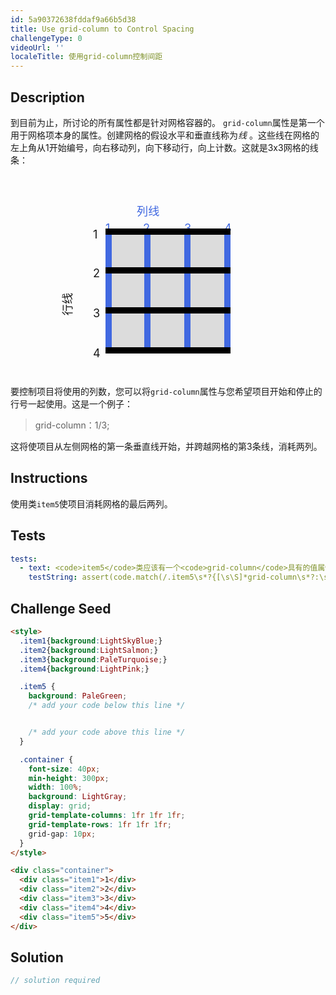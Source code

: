 ```yaml
---
id: 5a90372638fddaf9a66b5d38
title: Use grid-column to Control Spacing
challengeType: 0
videoUrl: ''
localeTitle: 使用grid-column控制间距
---
```


## Description
<section id="description">到目前为止，所讨论的所有属性都是针对网格容器的。 <code>grid-column</code>属性是第一个用于网格项本身的属性。创建网格的假设水平和垂直线称为<dfn>线</dfn> 。这些线在网格的左上角从1开始编号，向右移动列，向下移动行，向上计数。这就是3x3网格的线条： <div style="position:relative;margin:auto;background:Gainsboro;display:block;margin-top:100px;margin-bottom:50px;width:200px;height:200px;"><p style="left:25%;top:-30%;font-size:130%;position:absolute;color:RoyalBlue;">列线</p><p style="left:0%;top:-15%;font-size:130%;position:absolute;color:RoyalBlue;"> 1 </p><p style="left:30%;top:-15%;font-size:130%;position:absolute;color:RoyalBlue;"> 2 </p><p style="left:63%;top:-15%;font-size:130%;position:absolute;color:RoyalBlue;"> 3 </p><p style="left:95%;top:-15%;font-size:130%;position:absolute;color:RoyalBlue;"> 4 </p><p style="left:-40%;top:45%;font-size:130%;transform:rotateZ(-90deg);position:absolute;">行线</p><p style="left:-10%;top:-10%;font-size:130%;position:absolute;"> 1 </p><p style="left:-10%;top:21%;font-size:130%;position:absolute;"> 2 </p><p style="left:-10%;top:53%;font-size:130%;position:absolute;"> 3 </p><p style="left:-10%;top:85%;font-size:130%;position:absolute;"> 4 </p><div style="left:0%;top:0%;width:5%;height:100%;background:RoyalBlue;position:absolute;"></div><div style="left:31%;top:0%;width:5%;height:100%;background:RoyalBlue;position:absolute;"></div><div style="left:63%;top:0%;width:5%;height:100%;background:RoyalBlue;position:absolute;"></div><div style="left:95%;top:0%;width:5%;height:100%;background:RoyalBlue;position:absolute;"></div><div style="left:0%;top:0%;width:100%;height:5%;background:black;position:absolute;"></div><div style="left:0%;top:31%;width:100%;height:5%;background:black;position:absolute;"></div><div style="left:0%;top:63%;width:100%;height:5%;background:black;position:absolute;"></div><div style="left:0%;top:95%;width:100%;height:5%;background:black;position:absolute;"></div></div>要控制项目将使用的列数，您可以将<code>grid-column</code>属性与您希望项目开始和停止的行号一起使用。这是一个例子： <blockquote> grid-column：1/3; </blockquote>这将使项目从左侧网格的第一条垂直线开始，并跨越网格的第3条线，消耗两列。 </section>

## Instructions
<section id="instructions">使用类<code>item5</code>使项目消耗网格的最后两列。 </section>

## Tests
<section id='tests'>

```yml
tests:
  - text: <code>item5</code>类应该有一个<code>grid-column</code>具有的值属性<code>2 / 4</code>
    testString: assert(code.match(/.item5\s*?{[\s\S]*grid-column\s*?:\s*?2\s*?\/\s*?4\s*?;[\s\S]*}/gi), '<code>item5</code> class should have a <code>grid-column</code> property that has the value of <code>2 / 4</code>.');

```

</section>

## Challenge Seed
<section id='challengeSeed'>

<div id='html-seed'>

```html
<style>
  .item1{background:LightSkyBlue;}
  .item2{background:LightSalmon;}
  .item3{background:PaleTurquoise;}
  .item4{background:LightPink;}

  .item5 {
    background: PaleGreen;
    /* add your code below this line */


    /* add your code above this line */
  }

  .container {
    font-size: 40px;
    min-height: 300px;
    width: 100%;
    background: LightGray;
    display: grid;
    grid-template-columns: 1fr 1fr 1fr;
    grid-template-rows: 1fr 1fr 1fr;
    grid-gap: 10px;
  }
</style>

<div class="container">
  <div class="item1">1</div>
  <div class="item2">2</div>
  <div class="item3">3</div>
  <div class="item4">4</div>
  <div class="item5">5</div>
</div>

```

</div>



</section>

## Solution
<section id='solution'>

```js
// solution required
```
</section>
